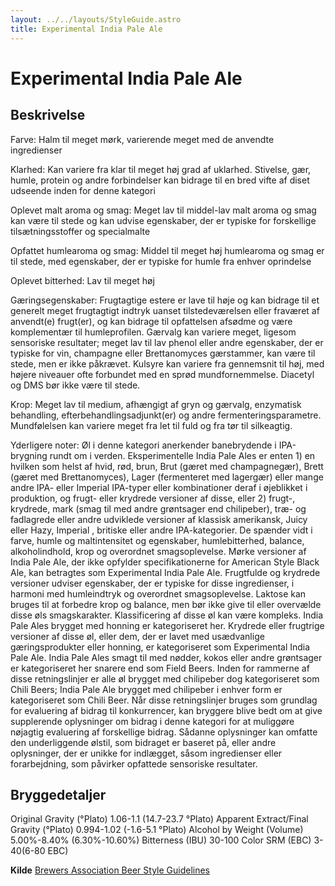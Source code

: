 ```yaml
---
layout: ../../layouts/StyleGuide.astro
title: Experimental India Pale Ale
---
```

# Experimental India Pale Ale

## Beskrivelse
Farve: Halm til meget mørk, varierende meget med de anvendte ingredienser

Klarhed: Kan variere fra klar til meget høj grad af uklarhed. Stivelse, gær, humle, protein og andre forbindelser kan bidrage til en bred vifte af diset udseende inden for denne kategori

Oplevet malt aroma og smag: Meget lav til middel-lav malt aroma og smag kan være til stede og kan udvise egenskaber, der er typiske for forskellige tilsætningsstoffer og specialmalte

Opfattet humlearoma og smag: Middel til meget høj humlearoma og smag er til stede, med egenskaber, der er typiske for humle fra enhver oprindelse

Oplevet bitterhed: Lav til meget høj

Gæringsegenskaber: Frugtagtige estere er lave til høje og kan bidrage til et generelt meget frugtagtigt indtryk uanset tilstedeværelsen eller fraværet af anvendt(e) frugt(er), og kan bidrage til opfattelsen af ​​sødme og være komplementær til humleprofilen. Gærvalg kan variere meget, ligesom sensoriske resultater; meget lav til lav phenol eller andre egenskaber, der er typiske for vin, champagne eller Brettanomyces gærstammer, kan være til stede, men er ikke påkrævet. Kulsyre kan variere fra gennemsnit til høj, med højere niveauer ofte forbundet med en sprød mundfornemmelse. Diacetyl og DMS bør ikke være til stede.

Krop: Meget lav til medium, afhængigt af gryn og gærvalg, enzymatisk behandling, efterbehandlingsadjunkt(er) og andre fermenteringsparametre. Mundfølelsen kan variere meget fra let til fuld og fra tør til silkeagtig.

Yderligere noter: Øl i denne kategori anerkender banebrydende i IPA-brygning rundt om i verden. Eksperimentelle India Pale Ales er enten 1) en hvilken som helst af hvid, rød, brun, Brut (gæret med champagnegær), Brett (gæret med Brettanomyces), Lager (fermenteret med lagergær) eller mange andre IPA- eller Imperial IPA-typer eller kombinationer deraf i øjeblikket i produktion, og frugt- eller krydrede versioner af disse, eller 2) frugt-, krydrede, mark (smag til med andre grøntsager end chilipeber), træ- og fadlagrede eller andre udviklede versioner af klassisk amerikansk, Juicy eller Hazy, Imperial , britiske eller andre IPA-kategorier. De spænder vidt i farve, humle og maltintensitet og egenskaber, humlebitterhed, balance, alkoholindhold, krop og overordnet smagsoplevelse. Mørke versioner af India Pale Ale, der ikke opfylder specifikationerne for American Style Black Ale, kan betragtes som Experimental India Pale Ale. Frugtfulde og krydrede versioner udviser egenskaber, der er typiske for disse ingredienser, i harmoni med humleindtryk og overordnet smagsoplevelse. Laktose kan bruges til at forbedre krop og balance, men bør ikke give til eller overvælde disse øls smagskarakter. Klassificering af disse øl kan være kompleks. India Pale Ales brygget med honning er kategoriseret her. Krydrede eller frugtrige versioner af disse øl, eller dem, der er lavet med usædvanlige gæringsprodukter eller honning, er kategoriseret som Experimental India Pale Ale. India Pale Ales smagt til med nødder, kokos eller andre grøntsager er kategoriseret her snarere end som Field Beers. Inden for rammerne af disse retningslinjer er alle øl brygget med chilipeber dog kategoriseret som Chili Beers; India Pale Ale brygget med chilipeber i enhver form er kategoriseret som Chili Beer.						Når disse retningslinjer bruges som grundlag for evaluering af bidrag til konkurrencer, kan bryggere blive bedt om at give supplerende oplysninger om bidrag i denne kategori for at muliggøre nøjagtig evaluering af forskellige bidrag. Sådanne oplysninger kan omfatte den underliggende ølstil, som bidraget er baseret på, eller andre oplysninger, der er unikke for indlægget, såsom ingredienser eller forarbejdning, som påvirker opfattede sensoriske resultater.




## Bryggedetaljer
Original Gravity (°Plato) 1.06-1.1 (14.7-23.7 °Plato)
Apparent Extract/Final Gravity (°Plato) 0.994-1.02 (-1.6-5.1 °Plato)
Alcohol by Weight (Volume) 5.00%-8.40% (6.30%-10.60%)
Bitterness (IBU) 30-100
Color SRM (EBC) 3-40(6-80 EBC)					



**Kilde**
[Brewers Association Beer Style Guidelines](https://www.brewersassociation.org/)
